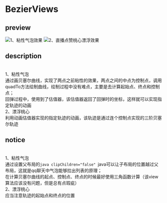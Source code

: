 # BezierViews
## preview
![1、粘性气泡效果](https://github.com/tangxianqiang/BezierViews/blob/master/gifs/drag_foam_view.gif)
![2、直播点赞桃心漂浮效果](https://github.com/tangxianqiang/BezierViews/blob/master/gifs/float_love_view.gif)
## description
<br>1、粘性气泡
<br>通过画贝塞尔曲线，实现了两点之前粘性的效果，两点之间的中点为控制点，调用quadTo方法绘制曲线，绘制过程中没有难点，主要是去计算起始点、终点和控制点；
<br>回弹过程中，使用到了估值器，该估值器返回了回弹时的坐标，这样就可以实现指定轨迹的动画
<br>2、漂浮桃心
<br>利用动画估值器实现的指定轨迹的动画，该轨迹是通过连个控制点实现的三阶贝塞尔轨迹
## notice
<br>1、粘性气泡
<br>通过设置父布局的```java clipChildren="false" ```java可以让子布局的位置越过父布局，这就是qq聊天中气泡能够拉出列表的原理；
<br>在计算贝塞尔曲线的起点、控制点、终点的时候最好使用三角函数计算（该view算法应该没有问题，但是总有点瑕疵）
<br>2、漂浮桃心
<br>应当注意轨迹的起始点和终点的位置